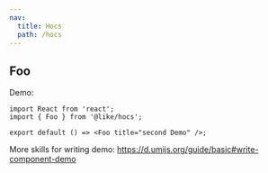 ```yaml
---
nav:
  title: Hocs
  path: /hocs
---
```


## Foo

Demo:

```tsx
import React from 'react';
import { Foo } from '@like/hocs';

export default () => <Foo title="second Demo" />;
```

More skills for writing demo: https://d.umijs.org/guide/basic#write-component-demo
